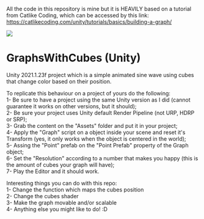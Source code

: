 All the code in this repository is mine but it is HEAVILY based on a tutorial from Catlike Coding, which can be accessed by this link:<br/>
https://catlikecoding.com/unity/tutorials/basics/building-a-graph/<br/>


![](https://media.giphy.com/media/EGkq7z3OleXqXNQ1gH/giphy.gif)

# GraphsWithCubes (Unity)
Unity 2021.1.23f project which is a simple animated sine wave using cubes that change color based on their position.<br/>

To replicate this behaviour on a project of yours do the following:<br/>
1- Be sure to have a project using the same Unity version as I did (cannot guarantee it works on other versions, but it should);<br/>
2- Be sure your project uses Unity default Render Pipeline (not URP, HDRP or SRP);<br/>
3- Grab the content on the "Assets" folder and put it in your project;<br/>
4- Apply the "Graph" script on a object inside your scene and reset it's Transform (yes, it only works when the object is centered in the world);<br/>
5- Assing the "Point" prefab on the "Point Prefab" property of the Graph object;<br/>
6- Set the "Resolution" according to a number that makes you happy (this is the amount of cubes your graph will have);<br/>
7- Play the Editor and it should work.

Interesting things you can do with this repo:<br/>
1- Change the function which maps the cubes position<br/>
2- Change the cubes shader<br/>
3- Make the graph movable and/or scalable<br/>
4- Anything else you might like to do! :D
